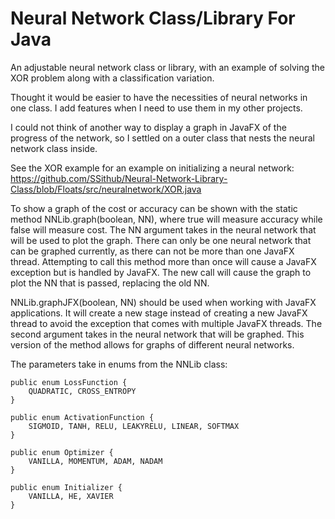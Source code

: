 # Neural Network Class/Library For Java

An adjustable neural network class or library, with an example of solving the XOR problem along with a classification variation.

Thought it would be easier to have the necessities of neural networks in one class. I add features when I need to use them in my other projects.

I could not think of another way to display a graph in JavaFX of the progress of the network, so I settled on a outer class that nests the neural network class inside.

See the XOR example for an example on initializing a neural network: https://github.com/SSithub/Neural-Network-Library-Class/blob/Floats/src/neuralnetwork/XOR.java

To show a graph of the cost or accuracy can be shown with the static method NNLib.graph(boolean, NN), where true will measure accuracy while false will measure cost. The NN argument takes in the neural network that will be used to plot the graph. There can only be one neural network that can be graphed currently, as there can not be more than one JavaFX thread. Attempting to call this method more than once will cause a JavaFX exception but is handled by JavaFX. The new call will cause the graph to plot the NN that is passed, replacing the old NN.

NNLib.graphJFX(boolean, NN) should be used when working with JavaFX applications. It will create a new stage instead of creating a new JavaFX thread to avoid the exception that comes with multiple JavaFX threads. The second argument takes in the neural network that will be graphed. This version of the method allows for graphs of different neural networks.

The parameters take in enums from the NNLib class:

    public enum LossFunction {
        QUADRATIC, CROSS_ENTROPY
    }

    public enum ActivationFunction {
        SIGMOID, TANH, RELU, LEAKYRELU, LINEAR, SOFTMAX
    }

    public enum Optimizer {
        VANILLA, MOMENTUM, ADAM, NADAM
    }

    public enum Initializer {
        VANILLA, HE, XAVIER
    }
